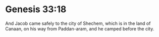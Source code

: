 # Genesis 33:18

And Jacob came safely to the city of Shechem, which is in the land of Canaan, on his way from Paddan-aram, and he camped before the city.
